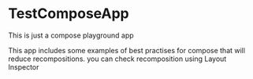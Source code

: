# TestComposeApp

This is just a compose playground app

This app includes some examples of best practises for compose that will reduce recompositions.
you can check recomposition using Layout Inspector
